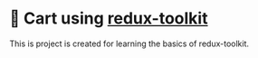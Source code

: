 # 🛒 Cart using [redux-toolkit](https://redux-toolkit.js.org/)

This is project is created for learning the basics of redux-toolkit.
